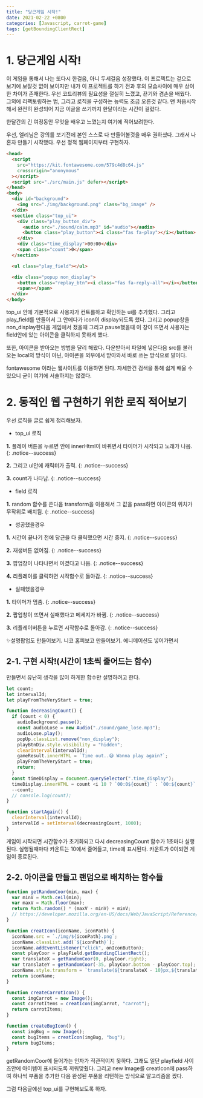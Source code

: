 ```yaml
---
title: "당근게임 시작!"
date: 2021-02-22 +0800
categories: [Javascript, carrot-game]
tags: [getBoundingClientRect]
---
```


# 1. 당근게임 시작!

이 게임을 통해서 나는 또다시 한걸음, 아니 두세걸음 성장했다. 이 프로젝트는 겉으로 보기에 보잘것 없이 보이지만 내가 이 프로젝트를 하기 전과 후의 모습사이에 매우 상이한 차이가 존재한다. 우선 코드리뷰의 필요성을 절실히 느꼈고, 끈기와 겸손을 배웠다. 그외에 리팩토링하는 법, 그리고 로직을 구성하는 능력도 조금 오른것 같다. 맨 처음시작해서 완전히 완성되어 지금 이글을 쓰기까지 한달이라는 시간이 걸렸다.

한달간의 긴 여정동안 무엇을 배우고 느꼈는지 여기에 적어보려한다.

우선, 엘리님은 강의를 보기전에 본인 스스로 다 만들어볼것을 매우 권하셨다. 그래서 나혼자 만들기 시작했다. 우선 정적 웹페이지부터 구현하자.

```html
<head>
  <script
    src="https://kit.fontawesome.com/579c4d8c64.js"
    crossorigin="anonymous"
  ></script>
  <script src="./src/main.js" defer></script>
</head>
<body>
  <div id="background">
    <img src="./img/background.png" class="bg_image" />
  </div>
  <section class="top_ui">
    <div class="play_button_div">
      <audio src="./sound/calm.mp3" id="audio"></audio>
      <button class="play_button"><i class="fas fa-play"></i></button>
    </div>
    <div class="time_display">00:00</div>
    <span class="count">0</span>
  </section>

  <ul class="play_field"></ul>

  <div class="popup non_display">
    <button class="replay_btn"><i class="fas fa-reply-all"></i></button>
    <span></span>
  </div>
</body>
```

top_ui 안에 기본적으로 사용자가 컨트롤하고 확인하는 ui를 추가했다. 그리고 play_field를 만들어서 그 안에다가 icon이 display되도록 했다. 그리고 popup창을 non_display한다음 게임에서 졌을때 그리고 pause했을때 이 창이 뜨면서 사용자는 field안에 있는 아이콘을 클릭하지 못하게 했다.

또한, 아이콘을 받아오는 방법을 달리 해봤다. 다운받아서 파일에 넣은다음 src를 불러오는 local의 방식이 아닌, 아이콘을 외부에서 받아와서 바로 쓰는 방식으로 말이다.

fontawesome 이라는 웹사이트를 이용하면 된다. 자세한건 검색을 통해 쉽게 배울 수 있으니 굳이 여기에 서술하지는 않겠다.

# 2. 동적인 웹 구현하기 위한 로직 적어보기

우선 로직을 글로 쉽게 정리해보자.

- top_ui 로직

**1.** 플레이 버튼을 누르면 안에 innerHtml이 바뀌면서 타이머가 시작되고 노래가 나옴.
{: .notice--success}

**2.** 그리고 ul안에 캐릭터가 출력.
{: .notice--success}

**3.** count가 나타남.
{: .notice--success}

- field 로직

**1.** random 함수를 쓴다음 transform을 이용해서 그 값을 pass하면 아이콘의 위치가 무작위로 배치됨.
{: .notice--success}

- 성공했을경우

**1.** 시간이 끝나기 전에 당근을 다 클릭했으면 시간 중지.
{: .notice--success}

**2.** 재생버튼 없어짐.
{: .notice--success}

**3.** 팝업창이 나타나면서 이겼다고 나옴.
{: .notice--success}

**4.** 리플레이를 클릭하면 시작함수로 돌아감.
{: .notice--success}

- 실패했을경우

**1.** 타이머가 멈춤.
{: .notice--success}

**2.** 팝업창이 뜨면서 실패했다고 메세지가 바뀜.
{: .notice--success}

**3.** 리플레이버튼을 누르면 시작함수로 돌아감.
{: .notice--success}

✨설명팝업도 만들어보기. 니코 홈피보고 만들어보기. 에니메이션도 넣어가면서

## 2-1. 구현 시작!(시간이 1초씩 줄어드는 함수)

만들면서 유난히 생각을 많이 하게한 함수만 설명하려고 한다.

```javascript
let count;
let intervalId;
let playFromTheVeryStart = true;

function decreasingCount() {
  if (count < 0) {
    audioBackground.pause();
    const audioLose = new Audio("./sound/game_lose.mp3");
    audioLose.play();
    popUp.classList.remove("non_display");
    playBtnDiv.style.visibility = "hidden";
    clearInterval(intervalId);
    gameResult.innerHTML = `Time out..😅 Wanna play again?`;
    playFromTheVeryStart = true;
    return;
  }
  const timeDisplay = document.querySelector(".time_display");
  timeDisplay.innerHTML = count <i 10 ? `00:0${count}` : `00:${count}`;
  --count;
  // console.log(count);
}

function startAgain() {
  clearInterval(intervalId);
  intervalId = setInterval(decreasingCount, 1000);
}
```

게임이 시작되면 시간함수가 초기화되고 다시 decreasingCount 함수가 1초마다 실행된다. 실행될때마다 카운트는 10에서 줄어들고, time에 표시된다. 카운트가 0이되면 게임이 종료된다.

## 2-2. 아이콘을 만들고 랜덤으로 배치하는 함수들

```javascript
function getRandomCoor(min, max) {
  var minV = Math.ceil(min);
  var maxV = Math.floor(max);
  return Math.random() * (maxV - minV) + minV;
  // https://developer.mozilla.org/en-US/docs/Web/JavaScript/Reference/Global_Objects/Math/random 참고
}

function creatIcon(iconName, iconPath) {
  iconName.src = `./img/${iconPath}.png`;
  iconName.classList.add(`${iconPath}`);
  iconName.addEventListener("click", onIconButton);
  const playCoor = playField.getBoundingClientRect();
  var translateX = getRandomCoor(0, playCoor.right);
  var translateY = getRandomCoor(-35, playCoor.bottom - playCoor.top);
  iconName.style.transform = `translate(${translateX - 10}px,${translateY}px)`;
  return iconName;
}

function createCarrotIcon() {
  const imgCarrot = new Image();
  const carrotItems = creatIcon(imgCarrot, "carrot");
  return carrotItems;
}

function createBugIcon() {
  const imgBug = new Image();
  const bugItems = creatIcon(imgBug, "bug");
  return bugItems;
}
```

getRandomCoor에 들어가는 인자가 직관적이지 못하다. 그래도 일단 playfield 사이즈안에 아이템이 표시되도록 끼워맞췄다. 그리고 new Image를 creatIcon에 pass하여 하나씩 부품을 추가한 다음 완성된 부품을 리턴하는 방식으로 알고리즘을 짰다.

그럼 다음글에선 top_ui를 구현해보도록 하자.
